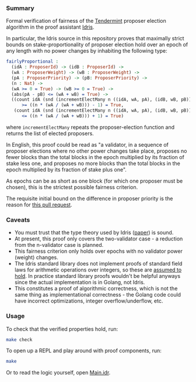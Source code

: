### Summary

Formal verification of fairness of the [Tendermint](https://github.com/tendermint/tendermint) proposer election algorithm in the proof assistant [Idris](https://idris-lang.org).

In particular, the Idris source in this repository proves that maximally strict bounds on stake-proportionality of proposer election hold over an epoch of any length with no power changes by inhabiting the following type:

```idris
fairlyProportional :
  (idA : ProposerId) -> (idB : ProposerId) ->
  (wA : ProposerWeight) -> (wB : ProposerWeight) ->
  (pA : ProposerPriority) -> (pB: ProposerPriority) ->
  (n : Nat) ->
  (wA >= 0 = True) -> (wB >= 0 = True) ->
  (abs(pA - pB) <= (wA + wB) = True) ->
  ((count idA (snd (incrementElectMany n ((idA, wA, pA), (idB, wB, pB)))))
      >= ((n * (wA / (wA + wB))) - 1) = True,
   (count idA (snd (incrementElectMany n ((idA, wA, pA), (idB, wB, pB)))))
      <= ((n * (wA / (wA + wB))) + 1) = True)
```

where `incrementElectMany` repeats the proposer-election function and returns the list of elected proposers.

In English, this proof could be read as "a validator, in a sequence of proposer elections where no other power
changes take place, proposes no fewer blocks than the total blocks in the epoch multiplied by its fraction of stake
less one, and proposes no more blocks than the total blocks in the epoch multiplied by its fraction of stake plus one".

As epochs can be as short as one block (for which one proposer must be chosen), this is the strictest possible fairness criterion.

The requisite initial bound on the difference in proposer priority is the reason for [this pull request](https://github.com/tendermint/tendermint/pull/3049).

### Caveats

- You must trust that the type theory used by Idris ([paper](https://pdfs.semanticscholar.org/1407/220ca09070233dca256433430d29e5321dc2.pdf)) is sound.
- At present, this proof only covers the two-validator case - a reduction from the n-validator case is planned.
- This fairness criterion only holds over epochs with no validator power (weight) changes.
- The Idris standard library does not implement proofs of standard field laws for arithmetic operations over integers, so these are [assumed to hold](src/Types.idr).
  In practice standard library proofs wouldn't be helpful anyways since the actual implementation is in Golang, not Idris.
- This constitutes a proof of algorithmic correctness, which is not the same thing as implementational correctness - the Golang
  code could have incorrect optimizations, integer overflow/underflow, etc.

### Usage

To check that the verified properties hold, run:

```bash
make check
```

To open up a REPL and play around with proof components, run:

```bash
make
```

Or to read the logic yourself, open [Main.idr](src/Main.idr).
